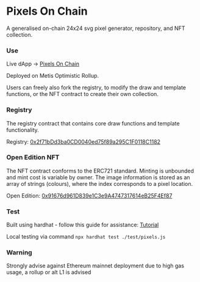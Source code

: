 # Pixels On Chain
A generalised on-chain 24x24 svg pixel generator, repository, and NFT collection.

### Use

Live dApp -> [Pixels On Chain](https://pixelsonchain.xyz)

Deployed on Metis Optimistic Rollup.

Users can freely also fork the registry, to modify the draw and template functions, or the NFT contract to create their own collection.

### Registry
The registry contract that contains core draw functions and template functionality.

Registry: [0x2f71bDd3ba0CD0040ed75f89a295C1F0118C1182](https://andromeda-explorer.metis.io/address/0x2f71bDd3ba0CD0040ed75f89a295C1F0118C1182)

### Open Edition NFT

The NFT contract conforms to the ERC721 standard. Minting is unbounded and mint cost is variable by owner.
The image information is stored as an array of strings (colours), where the index corresponds to a pixel location.

Open Edition: [0x91676d961D839e1C3e9A4747317614eB25F4Ef87](https://andromeda-explorer.metis.io/address/0x91676d961D839e1C3e9A4747317614eB25F4Ef87)

### Test

Built using hardhat - follow this guide for assistance: [Tutorial](https://hardhat.org/tutorial)

Local testing via command `npx hardhat test ./test/pixels.js`

### Warning

Strongly advise against Ethereum mainnet deployment due to high gas usage, a rollup or alt L1 is advised